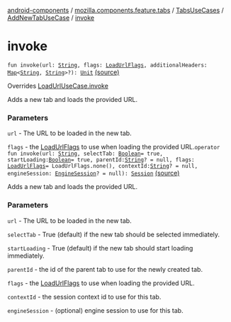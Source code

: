 [android-components](../../../index.md) / [mozilla.components.feature.tabs](../../index.md) / [TabsUseCases](../index.md) / [AddNewTabUseCase](index.md) / [invoke](./invoke.md)

# invoke

`fun invoke(url: `[`String`](https://kotlinlang.org/api/latest/jvm/stdlib/kotlin/-string/index.html)`, flags: `[`LoadUrlFlags`](../../../mozilla.components.concept.engine/-engine-session/-load-url-flags/index.md)`, additionalHeaders: `[`Map`](https://kotlinlang.org/api/latest/jvm/stdlib/kotlin.collections/-map/index.html)`<`[`String`](https://kotlinlang.org/api/latest/jvm/stdlib/kotlin/-string/index.html)`, `[`String`](https://kotlinlang.org/api/latest/jvm/stdlib/kotlin/-string/index.html)`>?): `[`Unit`](https://kotlinlang.org/api/latest/jvm/stdlib/kotlin/-unit/index.html) [(source)](https://github.com/mozilla-mobile/android-components/blob/master/components/feature/tabs/src/main/java/mozilla/components/feature/tabs/TabsUseCases.kt#L96)

Overrides [LoadUrlUseCase.invoke](../../../mozilla.components.feature.session/-session-use-cases/-load-url-use-case/invoke.md)

Adds a new tab and loads the provided URL.

### Parameters

`url` - The URL to be loaded in the new tab.

`flags` - the [LoadUrlFlags](../../../mozilla.components.concept.engine/-engine-session/-load-url-flags/index.md) to use when loading the provided URL.`operator fun invoke(url: `[`String`](https://kotlinlang.org/api/latest/jvm/stdlib/kotlin/-string/index.html)`, selectTab: `[`Boolean`](https://kotlinlang.org/api/latest/jvm/stdlib/kotlin/-boolean/index.html)` = true, startLoading: `[`Boolean`](https://kotlinlang.org/api/latest/jvm/stdlib/kotlin/-boolean/index.html)` = true, parentId: `[`String`](https://kotlinlang.org/api/latest/jvm/stdlib/kotlin/-string/index.html)`? = null, flags: `[`LoadUrlFlags`](../../../mozilla.components.concept.engine/-engine-session/-load-url-flags/index.md)` = LoadUrlFlags.none(), contextId: `[`String`](https://kotlinlang.org/api/latest/jvm/stdlib/kotlin/-string/index.html)`? = null, engineSession: `[`EngineSession`](../../../mozilla.components.concept.engine/-engine-session/index.md)`? = null): `[`Session`](../../../mozilla.components.browser.session/-session/index.md) [(source)](https://github.com/mozilla-mobile/android-components/blob/master/components/feature/tabs/src/main/java/mozilla/components/feature/tabs/TabsUseCases.kt#L112)

Adds a new tab and loads the provided URL.

### Parameters

`url` - The URL to be loaded in the new tab.

`selectTab` - True (default) if the new tab should be selected immediately.

`startLoading` - True (default) if the new tab should start loading immediately.

`parentId` - the id of the parent tab to use for the newly created tab.

`flags` - the [LoadUrlFlags](../../../mozilla.components.concept.engine/-engine-session/-load-url-flags/index.md) to use when loading the provided URL.

`contextId` - the session context id to use for this tab.

`engineSession` - (optional) engine session to use for this tab.